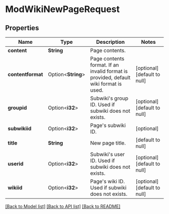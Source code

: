 # ModWikiNewPageRequest

## Properties

Name | Type | Description | Notes
------------ | ------------- | ------------- | -------------
**content** | **String** | Page contents. | 
**contentformat** | Option<**String**> | Page contents format. If an invalid format is provided, default                     wiki format is used. | [optional][default to null]
**groupid** | Option<**i32**> | Subwiki's group ID. Used if subwiki does not exists. | [optional][default to null]
**subwikiid** | Option<**i32**> | Page's subwiki ID. | [optional]
**title** | **String** | New page title. | [default to null]
**userid** | Option<**i32**> | Subwiki's user ID. Used if subwiki does not exists. | [optional][default to null]
**wikiid** | Option<**i32**> | Page's wiki ID. Used if subwiki does not exists. | [optional][default to null]

[[Back to Model list]](../README.md#documentation-for-models) [[Back to API list]](../README.md#documentation-for-api-endpoints) [[Back to README]](../README.md)


